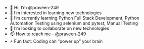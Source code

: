 - 👋 Hi, I’m @praveen-249
- 👀 I’m interested in learning new technologies
- 🌱 I’m currently learning Python Full Stack Development, Python Automation Testing using selenium and pytest, Manual Testing
- 💞️ I’m looking to collaborate on new technologies
- 📫 How to reach me - @praveen-249
- ⚡ Fun fact: Coding can “power up” your brain

<!---
praveen-249/praveen-249 is a ✨ special ✨ repository because its `README.md` (this file) appears on your GitHub profile.
You can click the Preview link to take a look at your changes.
--->
